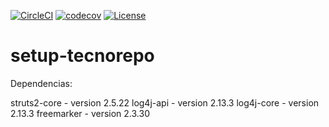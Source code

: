[![CircleCI](https://circleci.com/gh/toniferr/setup-tecnorepo.svg?style=svg)](https://circleci.com/gh/toniferr/setup-tecnorepo) 
[![codecov](https://codecov.io/gh/toniferr/setup-tecnorepo/branch/master/graph/badge.svg)](https://codecov.io/gh/toniferr/setup-tecnorepo)
[![License](https://img.shields.io/badge/License-Apache%202.0-blue.svg)](https://opensource.org/licenses/Apache-2.0)
 
# setup-tecnorepo

Dependencias:

struts2-core - version 2.5.22
log4j-api - version 2.13.3
log4j-core - version 2.13.3
freemarker - version 2.3.30